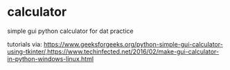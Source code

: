 # calculator
simple gui python calculator for dat practice

tutorials via: https://www.geeksforgeeks.org/python-simple-gui-calculator-using-tkinter/,https://www.techinfected.net/2016/02/make-gui-calculator-in-python-windows-linux.html
